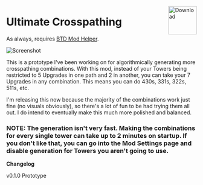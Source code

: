 <a href="https://github.com/doombubbles/ultimate-crosspathing/raw/main/UltimateCrosspathing.dll"><img align="right" alt="Download" height="75" src="https://github.com/doombubbles/BTD6-Mods/blob/main/download.png?raw=true"></a>

# Ultimate Crosspathing

As always, requires [BTD Mod Helper](https://github.com/gurrenm3/BTD-Mod-Helper/releases/latest).

![Screenshot](https://github.com/doombubbles/ultimate-crosspathing/blob/main/screenshot.png?raw=true)

This is a prototype I've been working on for algorithmically generating more crosspathing combinations. 
With this mod, instead of your Towers being restricted to 5 Upgrades in one path and 2 in another, you can take your 7 Upgrades in any combination.
This means you can do 430s, 331s, 322s, 511s, etc.

I'm releasing this now because the majority of the combinations work just fine (no visuals obviously), so there's a lot of fun to be had trying them all out. I do intend to eventually make this much more polished and balanced.

### NOTE: The generation isn't very fast. Making the combinations for every single tower can take up to 2 minutes on startup. If you don't like that, you can go into the Mod Settings page and disable generation for Towers you aren't going to use.

**Changelog**

v0.1.0 Prototype
